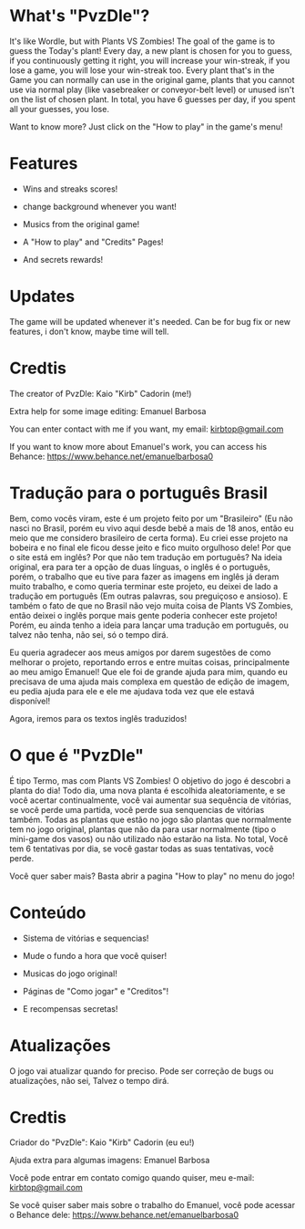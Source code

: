 # What's "PvzDle"?
It's like Wordle, but with Plants VS Zombies!
The goal of the game is to guess the Today's plant!
Every day, a new plant is chosen for you to guess, if you continuously getting it right, you will increase your
win-streak, if you lose a game, you will lose your win-streak too.
Every plant that's in the Game you can normally can use in the original game, plants that you cannot use via normal play (like vasebreaker or conveyor-belt level) 
or unused isn't on the list of chosen plant.
In total, you have 6 guesses per day, if you spent all your guesses, you lose.

Want to know more? Just click on the "How to play" in the game's menu!

# Features

- Wins and streaks scores!

- change background whenever you want!

- Musics from the original game!

- A "How to play" and "Credits" Pages!

- And secrets rewards!

# Updates

The game will be updated whenever it's needed.
Can be for bug fix or new features, i don't know, maybe time will tell.

# Credtis

The creator of PvzDle: Kaio "Kirb" Cadorin (me!)

Extra help for some image editing: Emanuel Barbosa

You can enter contact with me if you want, my email: kirbtop@gmail.com

If you want to know more about Emanuel's work, you can access his Behance: https://www.behance.net/emanuelbarbosa0

# Tradução para o português Brasil

Bem, como vocês viram, este é um projeto feito por um "Brasileiro" (Eu não nasci no Brasil, porém eu vivo aqui desde bebê a mais de 18 anos, então eu meio que me considero brasileiro de certa forma).
Eu criei esse projeto na bobeira e no final ele ficou desse jeito e fico muito orgulhoso dele!
Por que o site está em inglês? Por que não tem tradução em português?
Na ideia original, era para ter a opção de duas línguas, o inglês é o português, porém, o trabalho que eu tive para fazer as imagens em inglês já deram muito trabalho, e como queria terminar
este projeto, eu deixei de lado a tradução em português (Em outras palavras, sou preguiçoso e ansioso).
E também o fato de que no Brasil não vejo muita coisa de Plants VS Zombies, então deixei o inglês porque mais gente poderia conhecer este projeto!
Porém, eu ainda tenho a ideia para lançar uma tradução em português, ou talvez não tenha, não sei, só o tempo dirá.

Eu queria agradecer aos meus amigos por darem sugestões de como melhorar o projeto, reportando erros e entre muitas coisas,
principalmente ao meu amigo Emanuel! Que ele foi de grande ajuda para mim, quando eu precisava de uma ajuda mais complexa em questão de edição de imagem,
eu pedia ajuda para ele e ele me ajudava toda vez que ele estavá disponível!

Agora, iremos para os textos inglês traduzidos!

# O que é "PvzDle"
É tipo Termo, mas com Plants VS Zombies!
O objetivo do jogo  é descobri a planta do dia!
Todo dia, uma nova planta é escolhida aleatoriamente, e se você acertar continualmente, você vai aumentar sua
sequência de vitórias, se você perde uma partida, você perde sua senquencias de vitórias também.
Todas as plantas que estão no jogo são plantas que normalmente tem no jogo original, plantas que não da para usar normalmente (tipo o mini-game dos vasos) 
ou não utilizado não estarão na lista.
No total, Você tem 6 tentativas por dia, se você gastar todas as suas tentativas, você perde.

Você quer saber mais? Basta abrir a pagina "How to play" no menu do jogo!

# Conteúdo

- Sistema de vitórias e sequencias!

- Mude o fundo a hora que você quiser!

- Musicas do jogo original!

- Páginas de "Como jogar" e "Creditos"!

- E recompensas secretas!

# Atualizações

O jogo vai atualizar quando for preciso.
Pode ser correção de bugs ou atualizações, não sei, Talvez o tempo dirá.

# Credtis

Criador do "PvzDle": Kaio "Kirb" Cadorin (eu eu!)

Ajuda extra para algumas imagens: Emanuel Barbosa

Você pode entrar em contato comigo quando quiser, meu e-mail: kirbtop@gmail.com

Se você quiser saber mais sobre o trabalho do Emanuel, você pode acessar o Behance dele: https://www.behance.net/emanuelbarbosa0

